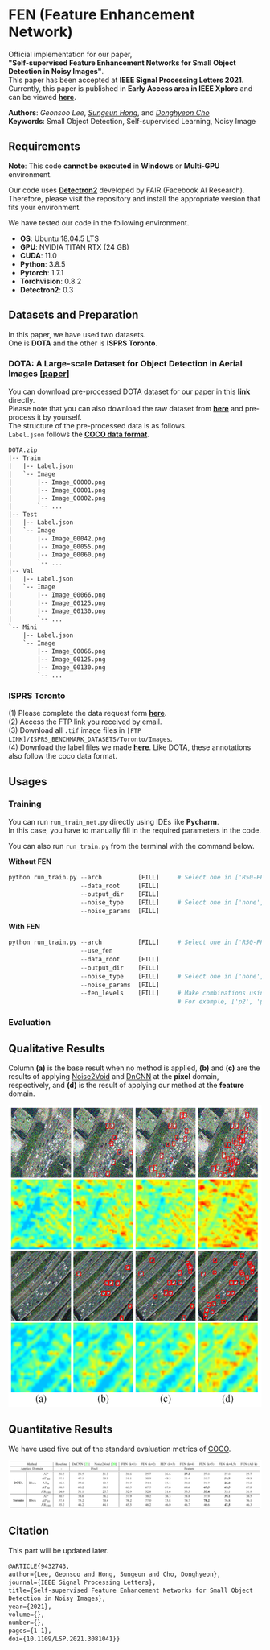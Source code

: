 # FEN (Feature Enhancement Network)
Official implementation for our paper,  
**"Self-supervised Feature Enhancement Networks for Small Object Detection in Noisy Images"**.  
This paper has been accepted at **IEEE Signal Processing Letters 2021**.  
Currently, this paper is published in **Early Access area in IEEE Xplore** and can be viewed **[here](https://ieeexplore.ieee.org/document/9432743)**. 
  
**Authors**: *Geonsoo Lee*, *[Sungeun Hong](https://scholar.google.com/citations?user=CD27PpoAAAAJ&hl=ko&oi=ao)*, and *[Donghyeon Cho](https://scholar.google.com/citations?user=zj-NER4AAAAJ&hl=ko&oi=ao)*  
**Keywords**: Small Object Detection, Self-supervised Learning, Noisy Image  

## Requirements
**Note**: This code **cannot be executed** in **Windows** or **Multi-GPU** environment.  

Our code uses **[Detectron2](https://github.com/facebookresearch/detectron2)** developed by FAIR (Facebook AI Research).   
Therefore, please visit the repository and install the appropriate version that fits your environment.  

We have tested our code in the following environment.  
- **OS**: Ubuntu 18.04.5 LTS
- **GPU**: NVIDIA TITAN RTX (24 GB)
- **CUDA**: 11.0
- **Python**: 3.8.5
- **Pytorch**: 1.7.1
- **Torchvision**: 0.8.2
- **Detectron2**: 0.3

## Datasets and Preparation
In this paper, we have used two datasets.   
One is **DOTA** and the other is **ISPRS Toronto**.

### DOTA: A Large-scale Dataset for Object Detection in Aerial Images [[paper](https://arxiv.org/abs/1711.10398)]
You can download pre-processed DOTA dataset for our paper in this **[link](https://2gunsu.synology.me:1006/sharing/TCu337UJP)** directly.  
Please note that you can also download the raw dataset from **[here](https://captain-whu.github.io/DOTA/dataset.html)** and pre-process it by yourself.  
The structure of the pre-processed data is as follows.  
```Label.json``` follows the **[COCO data format](https://cocodataset.org/#format-data)**.

```
DOTA.zip
|-- Train
|   |-- Label.json
|   `-- Image
|       |-- Image_00000.png
|       |-- Image_00001.png
|       |-- Image_00002.png
|       `-- ...
|-- Test
|   |-- Label.json
|   `-- Image
|       |-- Image_00042.png
|       |-- Image_00055.png
|       |-- Image_00060.png
|       `-- ...
|-- Val
|   |-- Label.json
|   `-- Image
|       |-- Image_00066.png
|       |-- Image_00125.png
|       |-- Image_00130.png
|       `-- ...
`-- Mini
    |-- Label.json
    `-- Image
        |-- Image_00066.png
        |-- Image_00125.png
        |-- Image_00130.png
        `-- ...
```

### ISPRS Toronto
(1) Please complete the data request form **[here](https://www2.isprs.org/commissions/comm2/wg4/benchmark/data-request-form/)**.  
(2) Access the FTP link you received by email.  
(3) Download all ```.tif``` image files in ```[FTP LINK]/ISPRS_BENCHMARK_DATASETS/Toronto/Images```.  
(4) Download the label files we made **[here](https://2gunsu.synology.me:1006/sharing/vzkqIH7kq)**. Like DOTA, these annotations also follow the coco data format.

## Usages
### Training
You can run ```run_train_net.py``` directly using IDEs like **Pycharm**.  
In this case, you have to manually fill in the required parameters in the code.  

You can also run ```run_train.py``` from the terminal with the command below.  

__Without FEN__
```python
python run_train.py --arch          [FILL]     # Select one in ['R50-FPN', 'R101-FPN', 'X101-FPN']
                    --data_root     [FILL]
                    --output_dir    [FILL]
                    --noise_type    [FILL]     # Select one in ['none', 'gaussian', 'snp']
                    --noise_params  [FILL] 
```

__With FEN__
```python
python run_train.py --arch          [FILL]     # Select one in ['R50-FPN', 'R101-FPN', 'X101-FPN']
                    --use_fen
                    --data_root     [FILL]
                    --output_dir    [FILL]
                    --noise_type    [FILL]     # Select one in ['none', 'gaussian', 'snp']
                    --noise_params  [FILL] 
                    --fen_levels    [FILL]     # Make combinations using ['p2', 'p3', 'p4', 'p5', 'p6']
                                               # For example, ['p2', 'p4'], ['p5'], ['p3', 'p6'].
```


### Evaluation

## Qualitative Results
Column **(a)** is the base result when no method is applied, **(b)** and **(c)** are the results of applying [Noise2Void](https://ieeexplore.ieee.org/document/8954066) and [DnCNN](https://ieeexplore.ieee.org/document/7839189) at the **pixel** domain, respectively, and **(d)** is the result of applying our method at the **feature** domain.
<p align="center">
  <img src="/IMG/result_img.png" width="600" height="600">
</p>

## Quantitative Results
We have used five out of the standard evaluation metrics of [COCO](https://cocodataset.org/#detection-eval).
<p align="center">
  <img src="/IMG/result_table.png">
</p>

## Citation
This part will be updated later.
```
@ARTICLE{9432743,  
author={Lee, Geonsoo and Hong, Sungeun and Cho, Donghyeon},  
journal={IEEE Signal Processing Letters},   
title={Self-supervised Feature Enhancement Networks for Small Object Detection in Noisy Images},   
year={2021},  
volume={},  
number={},  
pages={1-1},  
doi={10.1109/LSP.2021.3081041}}
```
